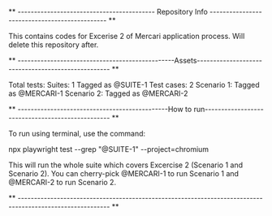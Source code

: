 ** ------------------------------------------ Repository Info ---------------------------------------------- **

This contains codes for Excerise 2 of Mercari application process. Will delete this repository after.

** ------------------------------------------------Assets--------------------------------------------------- **

Total tests:
Suites: 1
    Tagged as @SUITE-1
Test cases: 2
    Scenario 1: Tagged as @MERCARI-1
    Scenario 2: Tagged as @MERCARI-2

** ----------------------------------------------How to run------------------------------------------------- **

To run using terminal, use the command:  

npx playwright test --grep "@SUITE-1" --project=chromium

This will run the whole suite which covers Excercise 2 (Scenario 1 and
Scenario 2). You can cherry-pick @MERCARI-1 to run Scenario 1
and @MERCARI-2 to run Scenario 2.

** ---------------------------------------------------------------------------------------------------------- **

